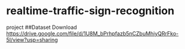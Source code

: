 # realtime-traffic-sign-recognition
project
##Dataset Download
https://drive.google.com/file/d/1U8M_bPrhpfazb5nCZbuMhiyQRrFko-5I/view?usp=sharing


